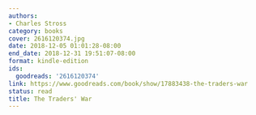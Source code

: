 ```yaml
---
authors:
- Charles Stross
category: books
cover: 2616120374.jpg
date: 2018-12-05 01:01:28-08:00
end_date: 2018-12-31 19:51:07-08:00
format: kindle-edition
ids:
  goodreads: '2616120374'
link: https://www.goodreads.com/book/show/17883438-the-traders-war
status: read
title: The Traders' War
---
```

